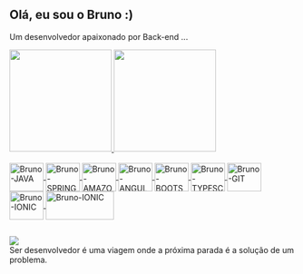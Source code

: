## Olá, eu sou o Bruno :)

 Um desenvolvedor apaixonado por Back-end ...


 <div>
  <a href="https://github.com/brunodevjava">
  <img height="180em" src="https://github-readme-stats.vercel.app/api?username=brunodevjava&show_icons=true&theme=dark&include_all_commits=true&count_private=true"/>
  <img height="180em" src="https://github-readme-stats.vercel.app/api/top-langs/?username=brunodevjava&layout=compact&langs_count=7&theme=dark"/>
</div>

<div style="display: inline_block"><br>
  <img align="center" alt="Bruno-JAVA" height="50" width="60" src="https://cdn.jsdelivr.net/gh/devicons/devicon/icons/java/java-plain.svg">
  <img align="center" alt="Bruno-SPRING" height="50" width="60" src="https://cdn.jsdelivr.net/gh/devicons/devicon/icons/spring/spring-original.svg">
  <img align="center" alt="Bruno-AMAZONS3" height="50" width="60" src="https://cdn.jsdelivr.net/gh/devicons/devicon/icons/amazonwebservices/amazonwebservices-original.svg">
  <img align="center" alt="Bruno-ANGULAR" height="50" width="60" src="https://cdn.jsdelivr.net/gh/devicons/devicon/icons/angularjs/angularjs-original.svg">
  <img align="center" alt="Bruno-BOOTSTRAP" height="50" width="60" src="https://cdn.jsdelivr.net/gh/devicons/devicon/icons/bootstrap/bootstrap-original.svg">
  <img align="center" alt="Bruno-TYPESCRIPT" height="50" width="60" src="https://cdn.jsdelivr.net/gh/devicons/devicon/icons/typescript/typescript-original.svg">
  <img align="center" alt="Bruno-GIT" height="50" width="60" src="https://cdn.jsdelivr.net/gh/devicons/devicon/icons/git/git-original.svg">
  <img align="center" alt="Bruno-IONIC" height="50" width="60" src="https://cdn.jsdelivr.net/gh/devicons/devicon/icons/ionic/ionic-original.svg">
    <img align="center" alt="Bruno-IONIC" height="50" width="120" src="https://miro.medium.com/max/848/1*278ccGR72lK73_1l0BuKUw.png">

<div>

##

<div>
  <a href = "mailto:brunodeveloper2022@gmail.com"><img src="https://img.shields.io/badge/-Gmail-%23333?style=for-the-badge&logo=gmail&logoColor=white" target="_blank"></a>
</div>
<div><a>Ser desenvolvedor é uma viagem onde a próxima parada é a solução de um problema.</a></div>
